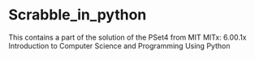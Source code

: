 # Scrabble_in_python
This contains a part of the solution of the PSet4  from MIT MITx: 6.00.1x Introduction to Computer Science and Programming Using Python

